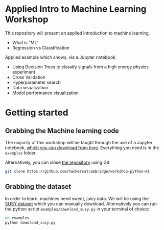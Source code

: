 # Applied Intro to Machine Learning Workshop

This repository will present an applied introduction to machine learning.

* What is "ML"
* Regression vs Classification

Applied example which shows, via a Jupyter notebook:
* Using Decision Trees to classify signals from a high energy physics experiment
* Cross Validation
* Hyperparameter search
* Data visualization
* Model performance visualization

# Getting started

## Grabbing the Machine learning code

The majority of this workshop will be taught through the use of a Jupyter notebook, [which you can download from here](https://github.com/hackersatcambridge/workshop-python-ml/archive/master.zip). Everything you need is in the `examples` folder.

Alternatively, you can close [the repository](https://github.com/hackersatcambridge/workshop-python-ml) using Git:

```bash
git clone https://github.com/hackersatcambridge/workshop-python-ml
```

## Grabbing the dataset

In order to learn, machines need sweet, juicy data. We will be using the [SUSY dataset](https://archive.ics.uci.edu/ml/datasets/SUSY) which you can manually download. Alternatively you can run the python script `examples/download_susy.py` in your terminal of choice:

```bash
cd examples
python download_susy.py
```
